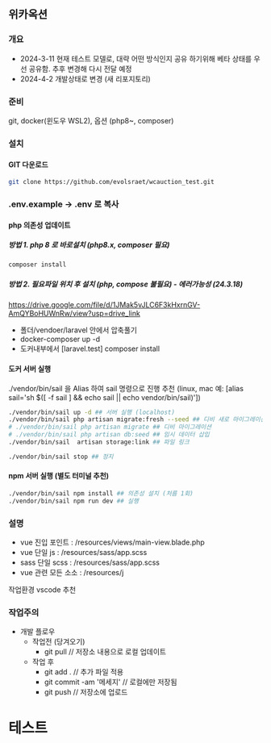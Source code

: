 ## 위카옥션

### 개요

-   2024-3-11
    현재 테스트 모델로, 대략 어떤 방식인지 공유 하기위해 베타 상태를 우선 공유함.
    추후 변경해 다시 전달 예정
-   2024-4-2
    개발상태로 변경 (새 리포지토리)

### 준비

git, docker(윈도우 WSL2), 옵션 (php8~, composer)

### 설치

#### GIT 다운로드

```bash
git clone https://github.com/evolsraet/wcauction_test.git
```

### .env.example -> .env 로 복사

#### php 의존성 업데이트

##### 방법 1. php 8 로 바로설치 (php8.x, composer 필요)

```bash
composer install
```

##### 방법 2. 필요파일 위치 후 설치 (php, compose 불필요) - 에러가능성 (24.3.18)

https://drive.google.com/file/d/1JMak5vJLC6F3kHxrnGV-AmQYBoHUWnRw/view?usp=drive_link

-   폴더/vendoer/laravel 안에서 압축풀기
-   docker-composer up -d
-   도커내부에서 [laravel.test] composer install

#### 도커 서버 실행

./vendor/bin/sail 을 Alias 하여 sail 명령으로 진행 추천
(linux, mac 예: [alias sail='sh $([ -f sail ] && echo sail || echo vendor/bin/sail)'])

```bash
./vendor/bin/sail up -d ## 서버 실행 (localhost)
./vendor/bin/sail php artisan migrate:fresh --seed ## 디비 새로 마이그레이션 및 테스트 데이터 설치 (개발중 언제든지)
# ./vendor/bin/sail php artisan migrate ## 디비 마이그레이션
# ./vendor/bin/sail php artisan db:seed ## 임시 데이터 삽입
./vendor/bin/sail  artisan storage:link ## 파일 링크
```

```bash
./vendor/bin/sail stop ## 정지
```

#### npm 서버 실행 (별도 터미널 추천)

```bash
./vendor/bin/sail npm install ## 의존성 설치 (처름 1회)
./vendor/bin/sail npm run dev ## 실행
```

### 설명

-   vue 진입 포인트 : /resources/views/main-view.blade.php
-   vue 단일 js : /resources/sass/app.scss
-   sass 단일 scss : /resources/sass/app.scss
-   vue 관련 모든 소소 : /resources/j

작업환경 vscode 추천

### 작업주의

-   개발 플로우
    -   작업전 (당겨오기)
        -   git pull // 저장소 내용으로 로컬 업데이트
    -   작업 후
        -   git add . // 추가 파일 적용
        -   git commit -am '메세지' // 로컬에만 저장됨
        -   git push // 저장소에 업로드

# 테스트
